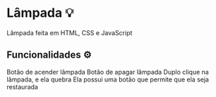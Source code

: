 # Lâmpada 💡
Lâmpada feita em HTML, CSS e JavaScript 
## Funcionalidades ⚙
Botão de acender lâmpada 
Botão de apagar lâmpada 
Duplo clique na lâmpada, e ela quebra
Ela possui uma botão que permite que ela seja restaurada
